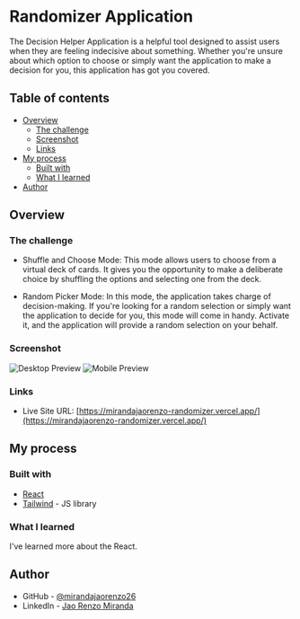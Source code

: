 # Randomizer Application

The Decision Helper Application is a helpful tool designed to assist users when they are feeling indecisive about something. Whether you're unsure about which option to choose or simply want the application to make a decision for you, this application has got you covered.


## Table of contents

- [Overview](#overview)
  - [The challenge](#the-challenge)
  - [Screenshot](#screenshot)
  - [Links](#links)
- [My process](#my-process)
  - [Built with](#built-with)
  - [What I learned](#what-i-learned)
- [Author](#author)


## Overview

### The challenge

- Shuffle and Choose Mode: This mode allows users to choose from a virtual deck of cards. It gives you the opportunity to make a deliberate choice by shuffling the options and selecting one from the deck.

- Random Picker Mode: In this mode, the application takes charge of decision-making. If you're looking for a random selection or simply want the application to decide for you, this mode will come in handy. Activate it, and the application will provide a random selection on your behalf.

### Screenshot

![Desktop Preview](/screenshots/desktop-preview.png?raw=true 'Desktop Preview')
![Mobile Preview](/screenshots/mobile-preview.png?raw=true 'Mobile Preview')

### Links

- Live Site URL: [https://mirandajaorenzo-randomizer.vercel.app/](https://mirandajaorenzo-randomizer.vercel.app/)

## My process

### Built with

- [React](https://reactjs.org/)
- [Tailwind](https://tailwindcss.com/) - JS library

### What I learned

I've learned more about the React.

## Author

- GitHub - [@mirandajaorenzo26](https://github.com/mirandajaorenzo26)
- LinkedIn - [Jao Renzo Miranda](https://www.linkedin.com/in/jao-renzo-miranda/)
